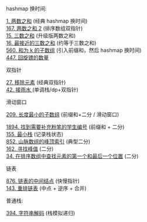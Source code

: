 hashmap 换时间:

<div class="outerlink">
<a href="../_leetcode/1.html">1. 两数之和</a> (经典 hashmap 换时间) <br>
<a href="../_leetcode/167.html">167. 两数之和 2</a> (排序数组双指针) <br>
<a href="../_leetcode/15.html">15. 三数之和</a> (升级版两数之和)<br>
<a href="../_leetcode/16.html">16. 最接近的三数之和</a> (约等于三数之和)<br>
<a href="../_leetcode/560.html">560. 和为 k 的子数组</a> (引入前缀和，然后 hashmap 换时间) <br>
<a href="../_leetcode/447/">447. 回旋镖的数量</a><br>
</div>

双指针

<div class="outerlink">
<a href="../_leetcode/27.html">27. 移除元素</a> (经典双指针) <br>
<a href="../_leetcode/42.html">42. 接雨水 </a> (单调栈/dp+双指针) <br>
</div>

滑动窗口

<div class="outerlink">
<a href="../_leetcode/209/">209. 长度最小的子数组</a> (前缀和+二分 / 滑动窗口)<br>
</div>

<a href="../_leetcode/1894/">1894. 找到需要补充粉笔的学生编号</a> (前缀和 + 二分) <br>
<a href="../_leetcode/155/">155. 最小栈</a> (记录栈状态)<br>
<a href="../_leetcode/852/">852. 山脉数组的峰顶索引</a> (典型二分) <br>
<a href="../_leetcode/162/">162. 寻找峰值</a> (二分) <br>
<a href=../_leetcode/34/>34. 在排序数组中查找元素的第一个和最后一个位置</a> (二分) <br>

链表

<div class="outerlink">
<a href="../_leetcode/876/">876. 链表的中间结点</a> (快慢指针) <br>
<a href="../_leetcode/143/">143. 重排链表</a> (中点 + 逆序 + 合并) <br>
</div>

普通栈:

<a href="../_leetcode/394/">394. 字符串解码</a> (栈模拟递归) <br>
